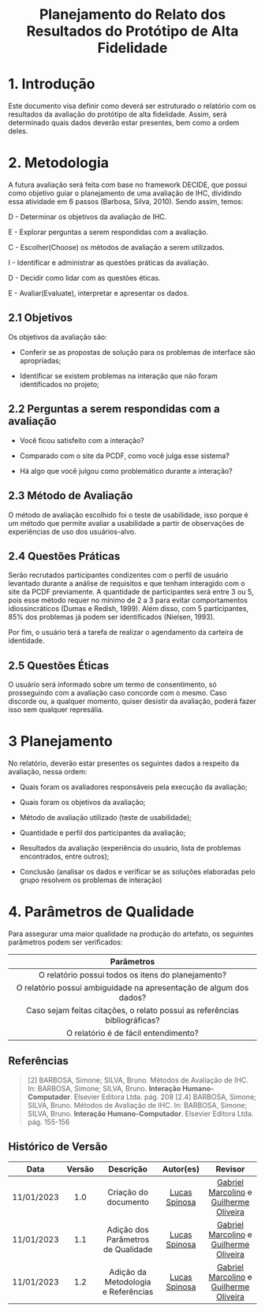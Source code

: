 <h1 align="center">Planejamento do Relato dos Resultados do Protótipo de Alta Fidelidade</h1>

# 1. Introdução

Este documento visa definir como deverá ser estruturado o relatório com os resultados da avaliação do protótipo de alta fidelidade. Assim, será determinado quais dados deverão estar presentes, bem como a ordem deles.

# 2. Metodologia

A futura avaliação será feita com base no framework DECIDE, que possui como objetivo guiar o planejamento de uma avaliação de IHC, dividindo essa atividade em 6 passos (Barbosa, Silva, 2010). Sendo assim, temos:

D - Determinar os objetivos da avaliação de IHC.

E - Explorar perguntas a serem respondidas com a avaliação.

C - Escolher(Choose) os métodos de avaliação a serem utilizados.

I - Identificar e administrar as questões práticas da avaliação.

D - Decidir como lidar com as questões éticas.

E - Avaliar(Evaluate), interpretar e apresentar os dados.

## 2.1 Objetivos

Os objetivos da avaliação são:

- Conferir se as propostas de solução para os problemas de interface são apropriadas;

- Identificar se existem problemas na interação que não foram identificados no projeto;


## 2.2 Perguntas a serem respondidas com a avaliação

- Você ficou satisfeito com a interação?

- Comparado com o site da PCDF, como você julga esse sistema?

- Há algo que você julgou como problemático durante a interação?


## 2.3 Método de Avaliação

O método de avaliação escolhido foi o teste de usabilidade, isso porque é um método que permite avaliar a usabilidade a partir de observações de experiências de uso dos usuários-alvo.

## 2.4 Questões Práticas

Serão recrutados participantes condizentes com o perfil de usuário levantado durante a análise de requisitos e que tenham interagido com o site da PCDF previamente. A quantidade de participantes será entre 3 ou 5, pois esse método requer no mínimo de 2 a 3 para evitar comportamentos idiossincráticos (Dumas e Redish, 1999). Além disso, com 5 participantes, 85% dos problemas já podem ser identificados (Nielsen, 1993).

Por fim, o usuário terá a tarefa de realizar o agendamento da carteira de identidade.

## 2.5 Questões Éticas

O usuário será informado sobre um termo de consentimento, só prosseguindo com a avaliação caso concorde com o mesmo. Caso discorde ou, a qualquer momento, quiser desistir da avaliação, poderá fazer isso sem qualquer represália.

# 3 Planejamento

No relatório, deverão estar presentes os seguintes dados a respeito da avaliação, nessa ordem:

- Quais foram os avaliadores responsáveis pela execução da avaliação;

- Quais foram os objetivos da avaliação;

- Método de avaliação utilizado (teste de usabilidade);

- Quantidade e perfil dos participantes da avaliação;

- Resultados da avaliação (experiência do usuário, lista de problemas encontrados, entre outros);

- Conclusão (analisar os dados e verificar se as soluções elaboradas pelo grupo resolvem os problemas de interação)


# 4. Parâmetros de Qualidade

Para assegurar uma maior qualidade na produção do artefato, os seguintes parâmetros podem ser verificados:
  
|                                           Parâmetros                                          |  
| :-------------------------------------------------------------------------------------------: | 
|                   O relatório possui todos os itens do planejamento?                          |  
|              O relatório possui ambiguidade na apresentação de algum dos dados?               |
|           Caso sejam feitas citações, o relato possui as referências bibliográficas?          |  
|                           O relatório é de fácil entendimento?                                |

## Referências

> [2] BARBOSA, Simone; SILVA, Bruno. Métodos de Avaliação de IHC. In: BARBOSA, Simone; SILVA, Bruno. **Interação Humano-Computador**. Elsevier Editora Ltda. pág. 208
> [2.4] BARBOSA, Simone; SILVA, Bruno. Métodos de Avaliação de IHC. In: BARBOSA, Simone; SILVA, Bruno. **Interação Humano-Computador**. Elsevier Editora Ltda. pág. 155-156

## Histórico de Versão

|    Data    | Versão |                          Descrição                         |                                            Autor(es)                                             |                                               Revisor                                                |
| :--------: | :----: | :---------------------------------------------------------: | :----------------------------------------------------------------------------------------------: | :--------------------------------------------------------------------------------------------------: |
| 11/01/2023 |  1.0   |                    Criação do documento                     |[Lucas Spinosa](https://github.com/LucasSpinosa) | [Gabriel Marcolino](https://github.com/GabrielMR360) e [Guilherme Oliveira](https://github.com/GG555-13) |
| 11/01/2023 |  1.1  |                Adição dos Parâmetros de Qualidade            |[Lucas Spinosa](https://github.com/LucasSpinosa) | [Gabriel Marcolino](https://github.com/GabrielMR360) e [Guilherme Oliveira](https://github.com/GG555-13) |
| 11/01/2023 |  1.2  |                    Adição da Metodologia e Referências         |[Lucas Spinosa](https://github.com/LucasSpinosa) | [Gabriel Marcolino](https://github.com/GabrielMR360) e [Guilherme Oliveira](https://github.com/GG555-13) |
